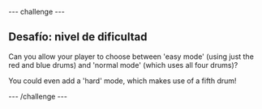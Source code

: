 --- challenge ---

## Desafío: nivel de dificultad

Can you allow your player to choose between 'easy mode' (using just the red and blue drums) and 'normal mode' (which uses all four drums)?

You could even add a 'hard' mode, which makes use of a fifth drum!

--- /challenge ---